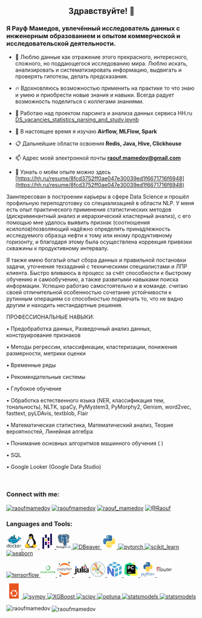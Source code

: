 <h2 align="center">Здравствуйте! 👋</h2>
<h3 align="left">Я Рауф Мамедов, увлечённый исследователь данных с инженерным образованием и опытом коммерческой и исследовательской деятельности.</h3>

- 💖 Люблю данные как отражение этого прекрасного, интересного, сложного, но поддающегося исследованию мира. Люблю искать, анализировать и систематизировать информацию, выдвигать и проверять гипотезы, делать предсказания.

- 🔥 Вдохновляюсь возможностью применить на практике то что знаю и умею и приобрести новые знания и навыки. Всегда радует возможность поделиться с коллегами знаниями.



- 🔭 Работаю над проектом парсинга и анализа данных сервиса HH.ru [DS_vacancies_statistics_parsing_and_study.ipynb](https://github.com/Raoufmamedov/HH.ru-parsing/blob/main/DS_vacancies_statistics_parsing_and_study.ipynb)

- 🌱 В настоящее время я изучаю **Airflow, MLFlow, Spark**

- 📋 Дальнейшие области освоения **Redis, Java, Hive, Clickhouse**

- 📫 Адрес моей электронной почты **raouf.mamedov@gmail.com**
  
- 📄 Узнать о моём опыте можно здесь [https://hh.ru/resume/8fcd3752ff0ae047e30039ed1f6671716f6948](https://hh.ru/resume/8fcd3752ff0ae047e30039ed1f6671716f6948)

Заинтересован в построении карьеры в сфере Data Science и прошёл профильную переподготовку со специализацией в области NLP. 
У меня есть опыт практического применения статистических методов (дискриминантный анализ и иерархический кластерный анализ), с его помощью мне удалось выявить признак (соотношения ксилолов)позволяющий надёжно определять принадлежность исследуемого образца нефти к тому или иному продуктивному горизонту, и благодаря этому была осуществлена коррекция привязки скважины к продуктивному интервалу.

Я также имею богатый опыт сбора данных и правильной постановки задачи, уточнения техзаданий с техническими специалистами и ЛПР клиента. 
Быстро вливаюсь в процесс за счёт способности к быстрому обучению и самообучению, а также развитыми навыками поиска информации. Успешно работаю самостоятельно и в
команде.
считаю своей отличительной особенностью сочетание устойчивости к рутинным операциям со способностью подмечать то, что не видно другим и находить нестандартные
решения.

ПРОФЕССИОНАЛЬНЫЕ НАВЫКИ:

• Предобработка данных, Разведочный анализ данных, конструирование признаков

• Методы регрессии, классификации, кластеризации, понижения размерности, метрики оценки

• Временные ряды

• Рекомендательные системы

• Глубокое обучение

• Обработка естественного языка (NER, классификация тем, тональность),  NLTK, spaCy, PyMystem3, PyMorphy2, Genism, word2vec, fasttext, pyLDAvis, textblob, Flair

• Математическая статистика, Математический анализ, Теория вероятностей, Линейная алгебра

• Понимание основных алгоритмов машинного обучения ( )

• SQL 

• Google Looker (Google Data Studio)
<br>

</br>



<h3 align="left">Connect with me:</h3>
<p align="left">
  <a href="https://linkedin.com/in/raoufmamedov" target="blank"><img align="center" src="https://raw.githubusercontent.com/rahuldkjain/github-profile-readme-generator/master/src/images/icons/Social/linked-in-alt.svg" alt="raoufmamedov" height="30" width="40" /></a>
  <a href="https://kaggle.com/raoufmamedov" target="blank"><img align="center" src="https://raw.githubusercontent.com/rahuldkjain/github-profile-readme-generator/master/src/images/icons/Social/kaggle.svg" alt="raoufmamedov" height="30" width="40" /></a>
  <a href="https://t.me/raouf_mamedov" target="blank"><img align="center" src="https://upload.wikimedia.org/wikipedia/commons/8/82/Telegram_logo.svg" alt="raouf_mamedov" height="30" width="40" /></a>
  <a href="https://habr.com/ru/users/Raouf/" target="blank"><img align="center" src="https://upload.wikimedia.org/wikipedia/ru/7/7f/Habrahabr_logo.png" alt="@Raouf" height="30" width="40" /></a>
</p>

<h3 align="left">Languages and Tools:</h3>
<p align="left"> 
  <a href="https://www.docker.com/" target="_blank" rel="noreferrer"> <img src="https://raw.githubusercontent.com/devicons/devicon/master/icons/docker/docker-original-wordmark.svg" alt="docker" width="40" height="40"/> </a> 
  <a href="https://www.linux.org/" target="_blank" rel="noreferrer"> <img src="https://raw.githubusercontent.com/devicons/devicon/master/icons/linux/linux-original.svg" alt="linux" width="40" height="40"/> </a> 
  <a href="https://pandas.pydata.org/" target="_blank" rel="noreferrer"> <img src="https://raw.githubusercontent.com/devicons/devicon/2ae2a900d2f041da66e950e4d48052658d850630/icons/pandas/pandas-original.svg" alt="pandas" width="40" height="40"/> </a> 
  <a href="https://www.postgresql.org" target="_blank" rel="noreferrer"> <img src="https://raw.githubusercontent.com/devicons/devicon/master/icons/postgresql/postgresql-original-wordmark.svg" alt="postgresql" width="40" height="40"/> </a> 
  <a href="https://dbeaver.io/" target="_blank" rel="noreferrer"> <img src="https://logos-download.com/wp-content/uploads/2022/12/DBeaver_Logo.png" alt="DBeaver" width="40" height="40"/> </a> 
  <a href="https://www.python.org" target="_blank" rel="noreferrer"> <img src="https://raw.githubusercontent.com/devicons/devicon/master/icons/python/python-original.svg" alt="python" width="40" height="40"/> </a>
  <a href="https://pytorch.org/" target="_blank" rel="noreferrer"> <img src="https://www.vectorlogo.zone/logos/pytorch/pytorch-icon.svg" alt="pytorch" width="40" height="40"/> </a>
  <a href="https://scikit-learn.org/" target="_blank" rel="noreferrer"> <img src="https://upload.wikimedia.org/wikipedia/commons/0/05/Scikit_learn_logo_small.svg" alt="scikit_learn" width="40" height="40"/> </a>
  <a href="https://seaborn.pydata.org/" target="_blank" rel="noreferrer"> <img src="https://seaborn.pydata.org/_images/logo-mark-lightbg.svg" alt="seaborn" width="40" height="40"/> </a>
  
  <a href="https://www.tensorflow.org" target="_blank" rel="noreferrer"> <img src="https://www.vectorlogo.zone/logos/tensorflow/tensorflow-icon.svg" alt="tensorflow" width="40" height="40"/> </a>
  <a href="https://www.anaconda.com/" target="_blank" rel="noreferrer"> <img src="https://github.com/devicons/devicon/blob/master/icons/anaconda/anaconda-original-wordmark.svg" alt="anaconda" width="40" height="40"/> </a>
  <a href="https://jupyter.org/" target="_blank" rel="noreferrer"> <img src="https://github.com/devicons/devicon/blob/master/icons/jupyter/jupyter-original-wordmark.svg" alt="jupyter" width="40" height="40"/> </a>
  <a href="https://julialang.org/" target="_blank" rel="noreferrer"> <img src="https://github.com/devicons/devicon/blob/master/icons/julia/julia-original-wordmark.svg" alt="julia" width="40" height="40"/> </a>
  <a href="https://matplotlib.org/" target="_blank" rel="noreferrer"> <img src="https://github.com/devicons/devicon/blob/master/icons/matplotlib/matplotlib-original.svg" alt="matplotlib" width="40" height="40"/> </a>
  <a href="https://numpy.org/" target="_blank" rel="noreferrer"> <img src="https://github.com/devicons/devicon/blob/master/icons/numpy/numpy-original.svg" alt="numpy" width="40" height="40"/> </a>
  <a href="https://www.jetbrains.com/ru-ru/pycharm/" target="_blank" rel="noreferrer"> <img src="https://github.com/devicons/devicon/blob/master/icons/pycharm/pycharm-original.svg" alt="pycharm" width="40" height="40"/> </a>
  <a href="https://www.python.org/" target="_blank" rel="noreferrer"> <img src="https://github.com/devicons/devicon/blob/master/icons/python/python-original-wordmark.svg" alt="python" width="40" height="40"/> </a>
  <a href="https://www.spyder-ide.org/" target="_blank" rel="noreferrer"> <img src="https://github.com/devicons/devicon/blob/master/icons/spyder/spyder-original-wordmark.svg" alt="spyder" width="40" height="40"/> </a>
  
  <a href="https://ubuntu.com/" target="_blank" rel="noreferrer"> <img src="https://github.com/devicons/devicon/blob/master/icons/ubuntu/ubuntu-original.svg" alt="ubuntu" width="40" height="40"/> </a>
  <a href="https://sympy.org/" target="_blank" rel="noreferrer"> <img src="https://docs.sympy.org/dev/_images/sympy.svg" alt="sympy" width="40" height="40"/> </a>
 <a href="https://xgboost.ai" target="_blank" rel="noreferrer"> <img src="https://camo.githubusercontent.com/0f091e4259df42e93eb9658f8fc224c8075d01ffc7a4bed16a78b06524e4b4a6/68747470733a2f2f7867626f6f73742e61692f696d616765732f6c6f676f2f7867626f6f73742d6c6f676f2e737667" alt="XGBoost" width="60" height="40"/> </a>
<a href="https://scipy.org/" target="_blank" rel="noreferrer"> <img src="https://upload.wikimedia.org/wikipedia/commons/b/b2/SCIPY_2.svg" alt="scipy" width="40" height="40"/> </a>
<a href="https://optuna.org/" target="_blank" rel="noreferrer"> <img src="https://raw.githubusercontent.com/optuna/optuna/master/docs/image/optuna-logo.png" alt="optuna" width="100" height="25"/> </a>
<a href="https://www.statsmodels.org/" target="_blank" rel="noreferrer"> <img src="https://www.statsmodels.org/stable/_images/statsmodels-logo-v2.svg" alt="statsmodels" width="40" height="40"/> </a>
 <a href="https://radimrehurek.com/gensim/" target="_blank" rel="noreferrer"> <img src="https://numfocus.org/wp-content/uploads/2018/01/gensim-circle.png" alt="statsmodels" width="40" height="40"/> </a>

 

  
</p>

<p><img align="left" src="https://github-readme-stats.vercel.app/api/top-langs?username=raoufmamedov&show_icons=true&locale=en&layout=compact" alt="raoufmamedov" /></p>

<p>&nbsp;<img align="center" src="https://github-readme-stats.vercel.app/api?username=raoufmamedov&show_icons=true&locale=en" alt="raoufmamedov" /></p>












<!--
<div id="header" align="center">
  <img src="https://media.giphy.com/media/v1.Y2lkPTc5MGI3NjExMzd3dW1rcThyNTJtanh4OGdpMHBqNjl3bGI1dnQ5aGE1ZzJwYzd4ZyZlcD12MV9pbnRlcm5hbF9naWZfYnlfaWQmY3Q9Zw/HUplkVCPY7jTW/giphy.gif" width="300"/>

</div>


![Postgres](https://img.shields.io/badge/postgres-%23316192.svg?style=for-the-badge&logo=postgresql&logoColor=white)
![Python](https://img.shields.io/badge/python-3670A0?style=for-the-badge&logo=python&logoColor=ffdd54)
![Keras](https://img.shields.io/badge/Keras-%23D00000.svg?style=for-the-badge&logo=Keras&logoColor=white)
![Matplotlib](https://img.shields.io/badge/Matplotlib-%23ffffff.svg?style=for-the-badge&logo=Matplotlib&logoColor=black)
![NumPy](https://img.shields.io/badge/numpy-%23013243.svg?style=for-the-badge&logo=numpy&logoColor=white)
![Pandas](https://img.shields.io/badge/pandas-%23150458.svg?style=for-the-badge&logo=pandas&logoColor=white)
![Plotly](https://img.shields.io/badge/Plotly-%233F4F75.svg?style=for-the-badge&logo=plotly&logoColor=white)
![PyTorch](https://img.shields.io/badge/PyTorch-%23EE4C2C.svg?style=for-the-badge&logo=PyTorch&logoColor=white)
![scikit-learn](https://img.shields.io/badge/scikit--learn-%23F7931E.svg?style=for-the-badge&logo=scikit-learn&logoColor=white)
![SciPy](https://img.shields.io/badge/SciPy-%230C55A5.svg?style=for-the-badge&logo=scipy&logoColor=%white)
![TensorFlow](https://img.shields.io/badge/TensorFlow-%23FF6F00.svg?style=for-the-badge&logo=TensorFlow&logoColor=white)
![Lubuntu](https://img.shields.io/badge/-Lubuntu-%230065C2?style=for-the-badge&logo=lubuntu&logoColor=white)
![Docker](https://img.shields.io/badge/docker-%230db7ed.svg?style=for-the-badge&logo=docker&logoColor=white)
![Anaconda](https://img.shields.io/badge/Anaconda-%2344A833.svg?style=for-the-badge&logo=anaconda&logoColor=white)
![Jupyter Notebook](https://img.shields.io/badge/jupyter-%23FA0F00.svg?style=for-the-badge&logo=jupyter&logoColor=white)
![PyCharm](https://img.shields.io/badge/pycharm-143?style=for-the-badge&logo=pycharm&logoColor=black&color=black&labelColor=green)
![Spyder](https://img.shields.io/badge/Spyder-838485?style=for-the-badge&logo=spyder%20ide&logoColor=maroon)
![Visual Studio](https://img.shields.io/badge/Visual%20Studio-5C2D91.svg?style=for-the-badge&logo=visual-studio&logoColor=white)

-->

